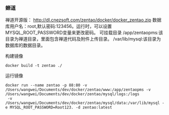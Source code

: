 ### 蝉道
禅道开源版： http://dl.cnezsoft.com/zentao/docker/docker_zentao.zip
数据库用户名：root,默认密码:123456。运行时，可以设置  MYSQL_ROOT_PASSWORD变量来更改密码。
可挂载目录
/app/zentaopms:该目录为禅道目录，里面包含禅道代码及附件上传目录。
/var/lib/mysql:该目录为数据库的数据目录。

构建镜像
```
docker build -t zentao ./
```
运行镜像
```
docker run --name zentao -p 88:80 -v /Users/wangwei/Documents/dev/docker/zentao/www:/app/zentaopms -v /Users/wangwei/Documents/dev/docker/zentao/mysql/logs:/logs
 -v /Users/wangwei/Documents/dev/docker/zentao/mysql/data:/var/lib/mysql -e MYSQL_ROOT_PASSWORD=Root123. -d zentao:latest
```